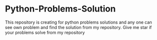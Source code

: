 # Python-Problems-Solution
This repository is creating for python problems solutions and any one can see own problem and find the solution from my repository. Give me star if your problems solve from my repository
